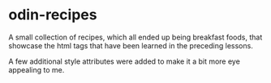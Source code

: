 # odin-recipes

A small collection of recipes, which all ended up being breakfast foods, that showcase the html tags that have been learned in the preceding lessons.

A few additional style attributes were added to make it a bit more eye appealing to me.
